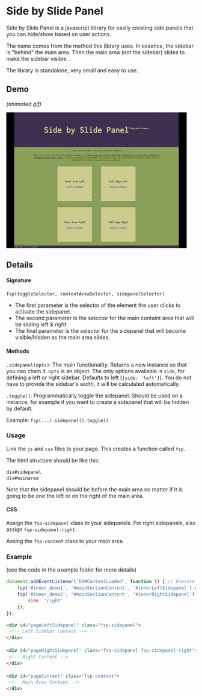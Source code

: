 # Side by Slide Panel

Side by Slide Panel is a javascript library for easily creating side panels that you can hide/show based on user actions.

The name comes from the method this library uses. In essence, the sidebar is "behind" the main area. Then the main area (not the sidebar) slides to make the sidebar visible.
 
The library is standalone, very small and easy to use.

## Demo
_(animated gif)_

![demo](https://github.com/kapolos/side-by-slide-panel/raw/gh-pages/images/sidebyslide-demo.gif)

## Details

#### Signature

`fsp(toggleSelector, contentAreaSelector, sidepanelSelector)`

* The first parameter is the selector of the element the user clicks to activate the sidepanel.
* The second parameter is the selector for the main containt area that will be sliding left & right
* The final parameter is the selector for the sidepanel that will become visible/hidden as the main area slides.

#### Methods

`.sidepanel(opts)`: The main functionality. Returns a new instance so that you can chain it. `opts` is an object. The only options available is `side`, for defining a left or right sidebar. Defaults to left (`{side: 'left'}`). You do not have to provide the sidebar's width, it will be calculated automatically.

`.toggle()`: Programmatically toggle the sidepanel. Should be used on a instance, for example if you want to create a sidepanel that will be hidden by default. 

Example: `fsp(...).sidepanel().toggle()`

### Usage

Link the `js` and `css` files to your page. This creates a function called `fsp`.

The html structure should be like this:

```
div#sidepanel
div#mainarea
```

Note that the sidepanel should be before the main area no matter if it is going to be one the left or on the right of the main area.

#### CSS

Assign the `fsp-sidepanel` class to your sidepanels. For right sidepanels, also assign `fsp-sidepanel-right`.

Assing the `fsp-content` class to your main area.

### Example
(see the code in the example folder for more details)

```javascript
document.addEventListener('DOMContentLoaded', function () { // Execute after DOM as loaded
    fsp('#inner_demo1', '#mainSectionContent', '#innerLeftSidepanel').sidepanel({});
    fsp('#inner_demo2', '#mainSectionContent', '#innerRightSidepanel').sidepanel({
        side: 'right'
    });
});
```

```html
<div id="pageLeftSidepanel" class="fsp-sidepanel">
 <!-- Left Sidebar Content -->
</div>

<div id="pageRightSidepanel" class="fsp-sidepanel fsp-sidepanel-right">
 <!-- Right Content -->
</div>

<div id="pageContent" class="fsp-content">
 <!-- Main Area Content -->
</div>
```
